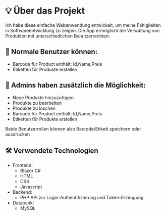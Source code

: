# 💡 Über das Projekt
Ich habe diese einfache Webanwendung entwickelt, um meine Fähigkeiten in Softwareentwicklung zu zeigen.
Die App ermöglicht die Verwaltung von Produkten mit unterschiedlichen Benutzerrechten:
## 👤 Normale Benutzer können:
- Barcode für Product enthält: Id,Name,Preis
- Etiketten für Produkte erstellen
## 🔐 Admins haben zusätzlich die Möglichkeit:
- Neue Produkte hinzuzufügen
- Produkte zu bearbeiten
- Produkte zu löschen
- Barcode für Product enthält: Id,Name,Preis
- Etiketten für Produkte erstellen</br>

Beide Benutzerrollen können also Barcode/Etikett speichern oder ausdrucken

## 🛠️ Verwendete Technologien
- Frontend:   
  - Blazor C#
  - HTML
  - CSS
  - Javascript
- Backend:
  - PHP API zur Login-Authentifizierung und Token-Erzeugung
- Databank:
  - MySQL

